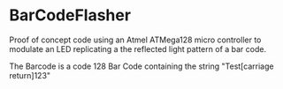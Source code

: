 BarCodeFlasher
==============

Proof of concept code using an Atmel ATMega128 micro controller
to modulate an LED replicating a the reflected light pattern of
a bar code.

The Barcode is a code 128 Bar Code containing the string "Test[carriage return]123"
